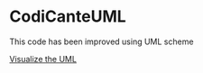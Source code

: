 # CodiCanteUML
This code has been improved using UML scheme

[Visualize the UML](https://lucid.app/lucidchart/0218f01e-ef00-4608-bae9-0f1677c05c6a/view?page=IbkgOlRcg84L&invitationId=inv_32d62d2c-7d90-4d79-9317-49340b9e5f18#)
